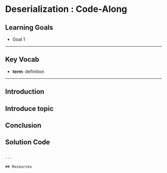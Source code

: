 # Deserialization : Code-Along 

## Learning Goals

- Goal 1 

---

## Key Vocab

- **term**: definition

---

## Introduction

Introduce topic
---

## Conclusion


## Solution Code

```

---

## Resources
